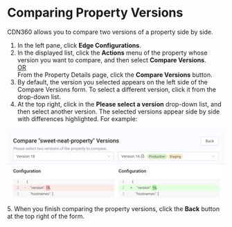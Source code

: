 # Comparing Property Versions

CDN360 allows you to compare two versions of a property side by side.

1. In the left pane, click **Edge Configurations**.
2. In the displayed list, click the **Actions** menu of the property whose version you want to compare, and then select **Compare Versions**.<br><U>OR </u></br>
   From the Property Details page, click the **Compare Versions** button.<br>
3. By default, the version you selected appears on the left side of the Compare Versions form. To select a different version, click it from the drop-down list.
4. At the top right, click in the **Please select a version** drop-down list, and then select another version. The selected versions appear side by side with differences highlighted. For example:
<p align=center><img src="/docs/resources/images/edge-configurations/Compare Versions Populated.png" alt="compare versions" width="900"></p>
5. When you finish comparing the property versions, click the <strong>Back</strong> button at the top right of the form.
